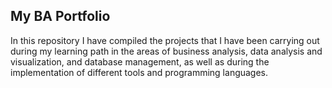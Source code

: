 ## My BA Portfolio
In this repository I have compiled the projects that I have been carrying out during my learning path in the areas of business analysis, data analysis and visualization, and database management, as well as during the implementation of different tools and programming languages.
